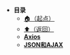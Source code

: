 * **目录**
  * [🏠（起点）](/study/README)
  * [⬆️（返回）](/study/前端/README)
  * [**Axios**](/study/前端/04-网络请求库/Axios/README)
  * [**JSON和AJAX**](/study/前端/04-网络请求库/JSON和AJAX/README)